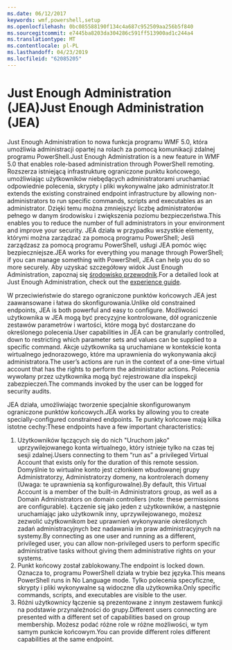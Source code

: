 ```yaml
---
ms.date: 06/12/2017
keywords: wmf,powershell,setup
ms.openlocfilehash: 0bc085588190f134c4a687c952509aa256b5f840
ms.sourcegitcommit: e7445ba8203da304286c591ff513900ad1c244a4
ms.translationtype: MT
ms.contentlocale: pl-PL
ms.lasthandoff: 04/23/2019
ms.locfileid: "62085205"
---
```

# <a name="just-enough-administration-jea"></a><span data-ttu-id="f4961-102">Just Enough Administration (JEA)</span><span class="sxs-lookup"><span data-stu-id="f4961-102">Just Enough Administration (JEA)</span></span>
<span data-ttu-id="f4961-103">Just Enough Administration to nowa funkcja programu WMF 5.0, która umożliwia administracji opartej na rolach za pomocą komunikacji zdalnej programu PowerShell.</span><span class="sxs-lookup"><span data-stu-id="f4961-103">Just Enough Administration is a new feature in WMF 5.0 that enables role-based administration through PowerShell remoting.</span></span>  <span data-ttu-id="f4961-104">Rozszerza istniejącą infrastrukturę ograniczone punktu końcowego, umożliwiając użytkowników niebędących administratorami uruchamiać odpowiednie polecenia, skrypty i pliki wykonywalne jako administrator.</span><span class="sxs-lookup"><span data-stu-id="f4961-104">It extends the existing constrained endpoint infrastructure by allowing non-administrators to run specific commands, scripts and executables as an administrator.</span></span>  <span data-ttu-id="f4961-105">Dzięki temu można zmniejszyć liczbę administratorów pełnego w danym środowisku i zwiększenia poziomu bezpieczeństwa.</span><span class="sxs-lookup"><span data-stu-id="f4961-105">This enables you to reduce the number of full administrators in your environment and improve your security.</span></span>  <span data-ttu-id="f4961-106">JEA działa w przypadku wszystkie elementy, którymi można zarządzać za pomocą programu PowerShell; Jeśli zarządzasz za pomocą programu PowerShell, usługi JEA pomóc więc bezpieczniejsze.</span><span class="sxs-lookup"><span data-stu-id="f4961-106">JEA works for everything you manage through PowerShell; if you can manage something with PowerShell, JEA can help you do so more securely.</span></span>  <span data-ttu-id="f4961-107">Aby uzyskać szczegółowy widok Just Enough Administration, zapoznaj się [środowisko przewodnik](http://aka.ms/JEA).</span><span class="sxs-lookup"><span data-stu-id="f4961-107">For a detailed look at Just Enough Administration, check out the [experience guide](http://aka.ms/JEA).</span></span>

<span data-ttu-id="f4961-108">W przeciwieństwie do starego ograniczone punktów końcowych JEA jest zaawansowane i łatwa do skonfigurowania.</span><span class="sxs-lookup"><span data-stu-id="f4961-108">Unlike old constrained endpoints, JEA is both powerful and easy to configure.</span></span>  <span data-ttu-id="f4961-109">Możliwości użytkownika w JEA mogą być precyzyjne kontrolowane, dół ograniczenie zestawów parametrów i wartości, które mogą być dostarczane do określonego polecenia.</span><span class="sxs-lookup"><span data-stu-id="f4961-109">User capabilities in JEA can be granularly controlled, down to restricting which parameter sets and values can be supplied to a specific command.</span></span> <span data-ttu-id="f4961-110">Akcje użytkownika są uruchamiane w kontekście konta wirtualnego jednorazowego, które ma uprawnienia do wykonywania akcji administratora.</span><span class="sxs-lookup"><span data-stu-id="f4961-110">The user’s actions are run in the context of a one-time virtual account that has the rights to perform the administrator actions.</span></span>  <span data-ttu-id="f4961-111">Polecenia wywołany przez użytkownika mogą być rejestrowane dla inspekcji zabezpieczeń.</span><span class="sxs-lookup"><span data-stu-id="f4961-111">The commands invoked by the user can be logged for security audits.</span></span>

<span data-ttu-id="f4961-112">JEA działa, umożliwiając tworzenie specjalnie skonfigurowanym ograniczone punktów końcowych.</span><span class="sxs-lookup"><span data-stu-id="f4961-112">JEA works by allowing you to create specially-configured constrained endpoints.</span></span>  <span data-ttu-id="f4961-113">Te punkty końcowe mają kilka istotne cechy:</span><span class="sxs-lookup"><span data-stu-id="f4961-113">These endpoints have a few important characteristics:</span></span>

1. <span data-ttu-id="f4961-114">Użytkowników łączących się do nich "Uruchom jako" uprzywilejowanego konta wirtualnego, który istnieje tylko na czas tej sesji zdalnej.</span><span class="sxs-lookup"><span data-stu-id="f4961-114">Users connecting to them “run as” a privileged Virtual Account that exists only for the duration of this remote session.</span></span>  <span data-ttu-id="f4961-115">Domyślnie to wirtualne konto jest członkiem wbudowanej grupy Administratorzy, Administratorzy domeny, na kontrolerach domeny (Uwaga: te uprawnienia są konfigurowalne).</span><span class="sxs-lookup"><span data-stu-id="f4961-115">By default, this Virtual Account is a member of the built-in Administrators group, as well as a Domain Administrators on domain controllers (note: these permissions are configurable).</span></span> <span data-ttu-id="f4961-116">Łączenie się jako jeden z użytkowników, a następnie uruchamiając jako użytkownik inny, uprzywilejowanego, możesz zezwolić użytkownikom bez uprawnień wykonywanie określonych zadań administracyjnych bez nadawania im praw administracyjnych na systemy.</span><span class="sxs-lookup"><span data-stu-id="f4961-116">By connecting as one user and running as a different, privileged user, you can allow non-privileged users to perform specific administrative tasks without giving them administrative rights on your systems.</span></span>
2. <span data-ttu-id="f4961-117">Punkt końcowy został zablokowany.</span><span class="sxs-lookup"><span data-stu-id="f4961-117">The endpoint is locked down.</span></span>  <span data-ttu-id="f4961-118">Oznacza to, programu PowerShell działa w trybie bez języka.</span><span class="sxs-lookup"><span data-stu-id="f4961-118">This means PowerShell runs in No Language mode.</span></span>  <span data-ttu-id="f4961-119">Tylko polecenia specyficzne, skrypty i pliki wykonywalne są widoczne dla użytkownika.</span><span class="sxs-lookup"><span data-stu-id="f4961-119">Only specific commands, scripts, and executables are visible to the user.</span></span>
3. <span data-ttu-id="f4961-120">Różni użytkownicy łączenie są prezentowane z innym zestawem funkcji na podstawie przynależności do grupy.</span><span class="sxs-lookup"><span data-stu-id="f4961-120">Different users connecting are presented with a different set of capabilities based on group membership.</span></span>  <span data-ttu-id="f4961-121">Możesz podać różne role w różne możliwości, w tym samym punkcie końcowym.</span><span class="sxs-lookup"><span data-stu-id="f4961-121">You can provide different roles different capabilities at the same endpoint.</span></span>
